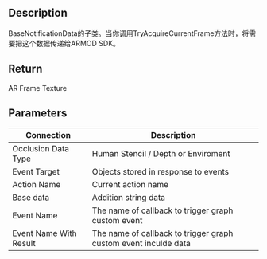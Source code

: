 ## Description

BaseNotificationData的子类。当你调用TryAcquireCurrentFrame方法时，将需要把这个数据传递给ARMOD SDK。


## Return

​​AR Frame Texture

## Parameters

| Connection             | Description                                                     |
| ---------------------- | --------------------------------------------------------------- |
| Occlusion Data Type    | Human Stencil / Depth or Enviroment                             |
| Event Target           | Objects stored in response to events                            |
| Action Name            | Current action name                                             |
| Base data              | Addition string data                                            |
| Event Name             | The name of callback to trigger graph custom event              |
| Event Name With Result | The name of callback to trigger graph custom event inculde data |

